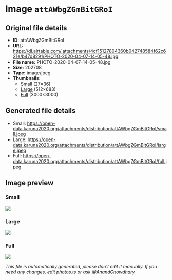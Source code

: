 # Image `attAWbgZGmBitGRoI`

## Original file details

- **ID:** attAWbgZGmBitGRoI
- **URL:** https://dl.airtable.com/.attachments/4cf15127804360b042748584f62c621e/b47d8291/PHOTO-2020-04-07-14-05-48.jpg
- **File name:** PHOTO-2020-04-07-14-05-48.jpg
- **Size:** 202708
- **Type:** image/jpeg
- **Thumbnails:**
  - [Small](https://dl.airtable.com/.attachmentThumbnails/023d2991f8a6d199bec7186474239c51/70abf009) (27×36)
  - [Large](https://dl.airtable.com/.attachmentThumbnails/32d270cb30345ff5b2922f0634699516/96713067) (512×683)
  - [Full](https://dl.airtable.com/.attachmentThumbnails/f5137400385df8b4f4dd9201de8a16ee/847fffbb) (3000×3000)

## Generated file details

- Small: https://open-data.karuna2020.org/attachments/distribution/attAWbgZGmBitGRoI/small.jpeg
- Large: https://open-data.karuna2020.org/attachments/distribution/attAWbgZGmBitGRoI/large.jpeg
- Full: https://open-data.karuna2020.org/attachments/distribution/attAWbgZGmBitGRoI/full.jpeg

## Image preview

### Small

![](https://open-data.karuna2020.org/attachments/distribution/attAWbgZGmBitGRoI/small.jpeg)

### Large

![](https://open-data.karuna2020.org/attachments/distribution/attAWbgZGmBitGRoI/large.jpeg)

### Full

![](https://open-data.karuna2020.org/attachments/distribution/attAWbgZGmBitGRoI/full.jpeg)

_This file is automatically generated, please don't edit it manually. If you need any changes, edit [photos.ts](/photos.ts) or ask [@AnandChowdhary](https://github.com/AnandChowdhary)_

